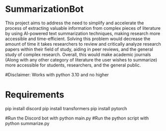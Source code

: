 # SummarizationBot
This project aims to address the need to simplify and accelerate the process of extracting valuable information from complex pieces of literature by using AI-powered text summarization techniques, making research more accessible and time-efficient. Solving this problem would decrease the amount of time it takes researchers to review and critically analyze research papers within their field of study, aiding in peer reviews, and the general study of complex research. Overall, this would make academic journals (Along with any other category of literature the user wishes to summarize) more accessible for students, researchers, and the general public.

#Disclaimer:
Works with python 3.10 and no higher

# Requirements
pip install discord
pip install transformers
pip install pytorch

#Run the Discord bot with
python main.py
#Run the python script with
python summarize.py
